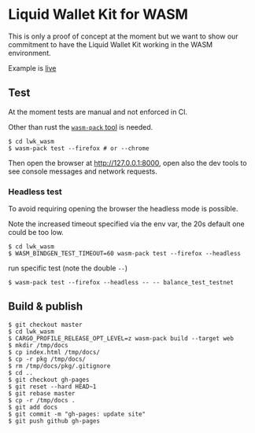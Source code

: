 
# Liquid Wallet Kit for WASM

This is only a proof of concept at the moment but we want to show our commitment to have the 
Liquid Wallet Kit working in the WASM environment.

Example is [live](https://blockstream.github.io/lwk/)

## Test

At the moment tests are manual and not enforced in CI.

Other than rust the [`wasm-pack` tool](https://rustwasm.github.io/wasm-pack/installer/) is needed.

```shell
$ cd lwk_wasm
$ wasm-pack test --firefox # or --chrome
```

Then open the browser at http://127.0.0.1:8000, open also the dev tools to see console messages and
network requests.

### Headless test

To avoid requiring opening the browser the headless mode is possible.

Note the increased timeout specified via the env var, the 20s default one could be too low.

```
$ cd lwk_wasm
$ WASM_BINDGEN_TEST_TIMEOUT=60 wasm-pack test --firefox --headless
```

run specific test (note the double `--`)

```
$ wasm-pack test --firefox --headless -- -- balance_test_testnet
```

## Build & publish

```
$ git checkout master
$ cd lwk_wasm
$ CARGO_PROFILE_RELEASE_OPT_LEVEL=z wasm-pack build --target web
$ mkdir /tmp/docs
$ cp index.html /tmp/docs/
$ cp -r pkg /tmp/docs/
$ rm /tmp/docs/pkg/.gitignore
$ cd ..
$ git checkout gh-pages
$ git reset --hard HEAD~1
$ git rebase master
$ cp -r /tmp/docs .
$ git add docs
$ git commit -m "gh-pages: update site"
$ git push github gh-pages
```
